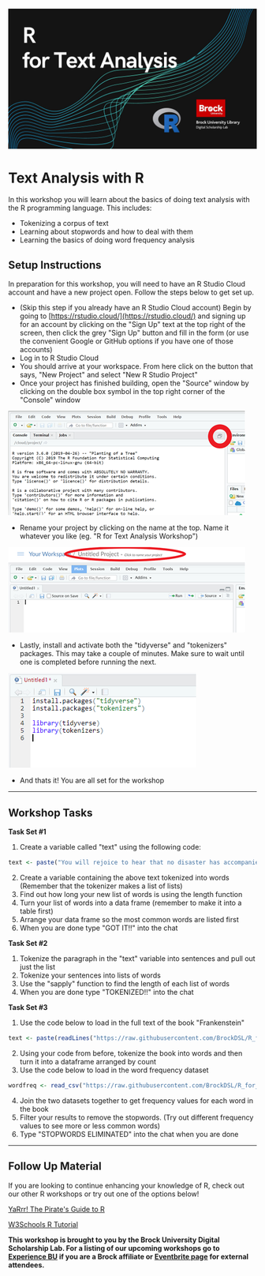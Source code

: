 ![Tool Logo](Text-Analysis-R.jpg)


# Text Analysis with R
In this workshop you will learn about the basics of doing text analysis with the R programming language.  This includes:
- Tokenizing a corpus of text
- Learning about stopwords and how to deal with them
- Learning the basics of doing word frequency analysis

## Setup Instructions
In preparation for this workshop, you will need to have an R Studio Cloud account and have a new project open.  Follow the steps below to get set up.

- (Skip this step if you already have an R Studio Cloud account) Begin by going to [https://rstudio.cloud/](https://rstudio.cloud/) and signing up for an account by clicking on the "Sign Up" text at the top right of the screen, then click the grey "Sign Up" button and fill in the form (or use the convenient Google or GitHub options if you have one of those accounts)
- Log in to R Studio Cloud
- You should arrive at your workspace.  From here click on the button that says, "New Project" and select "New R Studio Project"
- Once your project has finished building, open the "Source" window by clicking on the double box symbol in the top right corner of the "Console" window

![Source Button Location](image1.png)

 - Rename your project by clicking on the name at the top.  Name it whatever you like (eg. "R for Text Analysis Workshop")

![Title Change](image2.png)

 - Lastly, install and activate both the "tidyverse" and "tokenizers" packages.  This may take a couple of minutes.  Make sure to wait until one is completed before running the next.

![Packages to Install](image3.png)

 - And thats it!  You are all set for the workshop

----
## Workshop Tasks

**Task Set #1**  

1. Create a variable called "text" using the following code:  

```R
text <- paste("You will rejoice to hear that no disaster has accompanied the commencement of an enterprise which you have regarded with such evil forebodings. I arrived here yesterday, and my first task is to assure my dear sister of my welfare and increasing confidence in the success of my undertaking")  
```

2. Create a variable containing the above text tokenized into words  (Remember that the tokenizer makes a list of lists)  
3. Find out how long your new list of words is using the length function  
4. Turn your list of words into a data frame (remember to make it into a table first)  
5. Arrange your data frame so the most common words are listed first  
6. When you are done type "GOT IT!!" into the chat  

  
**Task Set #2**  

1. Tokenize the paragraph in the "text" variable into sentences and pull out just the list  
2. Tokenize your sentences into lists of words  
3. Use the "sapply" function to find the length of each list of words  
4. When you are done type "TOKENIZED!!" into the chat  

  
**Task Set #3**  

1. Use the code below to load in the full text of the book "Frankenstein"  

```R
text <- paste(readLines("https://raw.githubusercontent.com/BrockDSL/R_for_Text_Analysis/master/frankenstein.txt"),collapse = "\n")  
```

2. Using your code from before, tokenize the book into words and then turn it into a dataframe arranged by count  
3. Use the code below to load in the word frequency dataset  

```R
wordfreq <- read_csv("https://raw.githubusercontent.com/BrockDSL/R_for_Text_Analysis/master/wordfrequency.csv")  
```

4. Join the two datasets together to get frequency values for each word in the book  
5. Filter your results to remove the stopwords. (Try out different frequency values to see more or less common words)  
6. Type "STOPWORDS ELIMINATED" into the chat when you are done  


----
## Follow Up Material
If you are looking to continue enhancing your knowledge of R, check out our other R workshops or try out one of the options below!

[YaRrr! The Pirate's Guide to R](https://bookdown.org/ndphillips/YaRrr/)   
  
[W3Schools R Tutorial](https://www.w3schools.com/r/default.asp)
  
 

  
**This workshop is brought to you by the Brock University Digital Scholarship Lab.  For a listing of our upcoming workshops go to [Experience BU](https://experiencebu.brocku.ca/organization/dsl) if you are a Brock affiliate or [Eventbrite page](https://www.eventbrite.ca/o/brock-university-digital-scholarship-lab-21661627350) for external attendees.**

